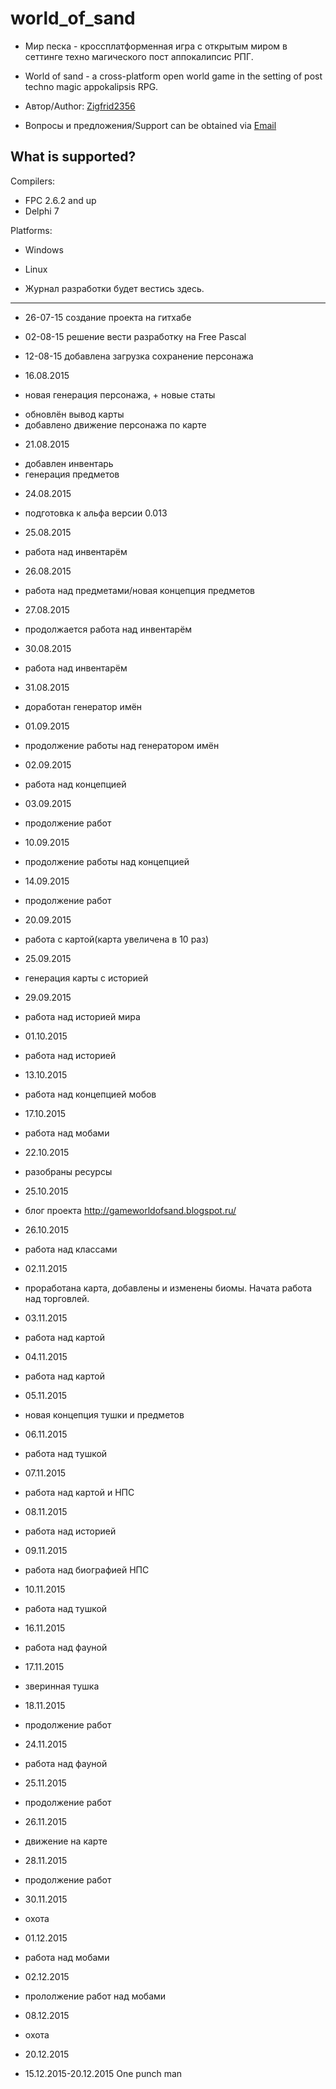 # world_of_sand

* Мир песка - кроссплатформенная игра с открытым миром в сеттинге техно магического пост аппокалипсис РПГ.
* World of sand - a cross-platform open world game in the setting of post techno magic appokalipsis RPG.

* Автор/Author: [Zigfrid2356](https://github.com/zigfrid2356)
* Вопросы и предложения/Support can be obtained via [Email](mailto:b09052015@yandex.ru)

What is supported?
----------------

Compilers:
* FPC 2.6.2 and up
* Delphi 7

Platforms:
* Windows
* Linux

* Журнал разработки будет вестись здесь.
----------------

* 26-07-15 создание проекта на гитхабе

* 02-08-15 решение вести разработку на Free Pascal

* 12-08-15 добавлена загрузка сохранение персонажа

* 16.08.2015
* новая генерация персонажа, + новые статы
+ обновлён вывод карты
+ добавлено движение персонажа по карте

* 21.08.2015
+ добавлен инвентарь
+ генерация предметов

* 24.08.2015
+ подготовка к альфа версии 0.013

* 25.08.2015
+ работа над инвентарём

* 26.08.2015
+ работа над предметами/новая концепция предметов

* 27.08.2015
+ продолжается работа над инвентарём

* 30.08.2015
+ работа над инвентарём

* 31.08.2015
+ доработан генератор имён

* 01.09.2015
+ продолжение работы над генератором имён

* 02.09.2015
+ работа над концепцией

* 03.09.2015
+ продолжение работ

* 10.09.2015
+ продолжение работы над концепцией

* 14.09.2015
+ продолжение работ

* 20.09.2015
+ работа с картой(карта увеличена в 10 раз)

* 25.09.2015
+ генерация карты с историей

* 29.09.2015
+ работа над историей мира

* 01.10.2015
+ работа над историей

* 13.10.2015
+ работа над концепцией мобов

* 17.10.2015
+ работа над мобами

* 22.10.2015
+ разобраны ресурсы

* 25.10.2015
+ блог проекта http://gameworldofsand.blogspot.ru/

* 26.10.2015
+ работа над классами

* 02.11.2015
+ проработана карта, добавлены  и изменены биомы. Начата работа над торговлей.

* 03.11.2015
+ работа над картой

* 04.11.2015
+ работа над картой

* 05.11.2015
+ новая концепция тушки и предметов

* 06.11.2015
+ работа над тушкой

* 07.11.2015
+ работа над картой и НПС

* 08.11.2015
+ работа над историей

* 09.11.2015
+ работа над биографией НПС

* 10.11.2015
+ работа над тушкой

* 16.11.2015
+ работа над фауной

* 17.11.2015
+ зверинная тушка

* 18.11.2015
+ продолжение работ

* 24.11.2015
+ работа над фауной

* 25.11.2015
+ продолжение работ

* 26.11.2015
+ движение на карте

* 28.11.2015
+ продолжение работ

* 30.11.2015
+ охота

* 01.12.2015
+ работа над мобами

* 02.12.2015
+ прололжение работ над мобами

* 08.12.2015
+ охота

* 20.12.2015
+ 15.12.2015-20.12.2015 One punch man
